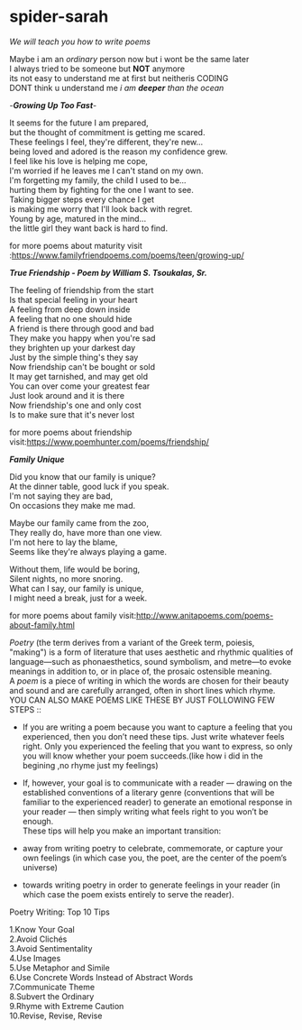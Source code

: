 # spider-sarah
*We will teach you how to write poems* 

Maybe i am an *ordinary* person now but i wont be the  same later  
I always tried to be someone but **NOT** anymore  
its not easy to understand me at first but neitheris CODING  
DONT think u understand me *i am **deeper** than the ocean*  

*-**Growing Up Too Fast**-*


It seems for the future I am prepared,  
but the thought of commitment is getting me scared.  
These feelings I feel, they're different, they're new...  
being loved and adored is the reason my confidence grew.  
I feel like his love is helping me cope,  
I'm worried if he leaves me I can't stand on my own.  
I'm forgetting my family, the child I used to be...  
hurting them by fighting for the one I want to see.  
Taking bigger steps every chance I get  
is making me worry that I'll look back with regret.  
Young by age, matured in the mind...  
the little girl they want back is hard to find.  



for more poems about maturity visit :https://www.familyfriendpoems.com/poems/teen/growing-up/  


*_**True Friendship - Poem by William S. Tsoukalas, Sr.**_*
 
The feeling of friendship from the start  
Is that special feeling in your heart  
A feeling from deep down inside  
A feeling that no one should hide  
A friend is there through good and bad  
They make you happy when you're sad  
they brighten up your darkest day  
Just by the simple thing's they say  
Now friendship can't be bought or sold  
It may get tarnished, and may get old  
You can over come your greatest fear  
Just look around and it is there  
Now friendship's one and only cost  
Is to make sure that it's never lost   



for more poems about friendship visit:https://www.poemhunter.com/poems/friendship/  


*_**Family Unique**_*

Did you know that our family is unique?  
At the dinner table, good luck if you speak.   
I'm not saying they are bad,  
On occasions they make me mad.  

Maybe our family came from the zoo,  
They really do, have more than one view.  
I'm not here to lay the blame,  
Seems like they're always playing a game.  

Without them, life would be boring,  
Silent nights, no more snoring.  
What can I say, our family is unique,  
I might need a break, just for a week.  


for more poems about family visit:http://www.anitapoems.com/poems-about-family.html  


*Poetry* (the term derives from a variant of the Greek term, poiesis, "making") is a form of literature that uses aesthetic and rhythmic qualities of language—such as phonaesthetics, sound symbolism, and metre—to evoke meanings in addition to, or in place of, the prosaic ostensible meaning.  
A *poem* is a piece of writing in which the words are chosen for their beauty and sound and are carefully arranged, often in short lines which rhyme.  
YOU CAN ALSO MAKE POEMS LIKE THESE BY JUST FOLLOWING FEW STEPS ::  

+ If you are writing a poem because you want to capture a feeling that you experienced, then you don’t need these tips. Just write whatever feels right. Only you experienced the feeling that you want to express, so only you will know whether your poem succeeds.(like how i did in the begining ,no rhyme just my feelings)  

+ If, however, your goal is to communicate with a reader — drawing on the established conventions of a literary genre (conventions that will be familiar to the experienced reader) to generate an emotional response in your reader — then simply writing what feels right to you won’t be enough.  
These tips will help you make an important transition:  

+ away from writing poetry to celebrate, commemorate, or capture your own feelings (in which case you, the poet, are the center of the poem’s universe)  
+ towards writing poetry in order to generate feelings in your reader (in which case the poem exists entirely to serve the reader).  

Poetry Writing: Top 10 Tips  

1.Know Your Goal    
2.Avoid Clichés  
3.Avoid Sentimentality  
4.Use Images  
5.Use Metaphor and Simile  
6.Use Concrete Words Instead of Abstract Words  
7.Communicate Theme  
8.Subvert the Ordinary  
9.Rhyme with Extreme Caution  
10.Revise, Revise, Revise  
